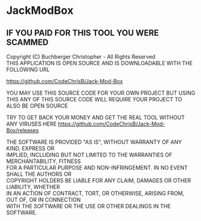 # JackModBox 
## IF YOU PAID FOR THIS TOOL YOU WERE SCAMMED
Copyright (C) Buchberger Christopher - All Rights Reserved  
THIS APPLICATION  IS OPEN SOURCE AND IS DOWNLOADABLE WITH THE FOLLOWING URL  

https://github.com/CodeChrisB/Jack-Mod-Box


YOU MAY USE THIS SOURCE CODE FOR YOUR OWN PROJECT BUT USING THIS ANY OF
THIS SOURCE CODE WILL REQUIRE YOUR PROJECT TO ALSO BE OPEN SOURCE


TRY TO GET BACK YOUR MONEY AND GET THE REAL TOOL WITHOUT ANY VIRUSES HERE
https://github.com/CodeChrisB/Jack-Mod-Box/releases

THE SOFTWARE IS PROVIDED "AS IS", WITHOUT WARRANTY OF ANY KIND, EXPRESS OR   
IMPLIED, INCLUDING BUT NOT LIMITED TO THE WARRANTIES OF MERCHANTABILITY, FITNESS  
FOR A PARTICULAR PURPOSE AND NON-INFRINGEMENT. IN NO EVENT SHALL THE AUTHORS OR  
COPYRIGHT HOLDERS BE LIABLE FOR ANY CLAIM, DAMAGES OR OTHER LIABILITY, WHETHER   
IN AN ACTION OF CONTRACT, TORT, OR OTHERWISE, ARISING FROM, OUT OF, OR IN CONNECTION  
WITH THE SOFTWARE OR THE USE OR OTHER DEALINGS IN THE SOFTWARE.    




